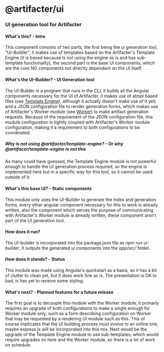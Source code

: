 # @artifacter/ui

### UI generation tool for Artifacter

#### What's this? - Intro
This component consists of two parts, the first being the ui generation tool, "UI-Builder", it makes use of templates based on the Artifacter's Template Engine (it is based because is not using the engine as is and has sub-template functionality), the second part is the base UI components, which are the core NG components not directly dependant on the UI itself.

#### What's the UI-Builder? - UI Generation tool
The UI-Builder is a program that runs in the CLI, it builds all the Angular components necessary for the UI of Artifacter, it makes use of atmpl based files (see [Template Engine](https://github.com/arthmoeros/artifacter-template-engine)), although it actually doesn't make use of it yet) and a JSON configuration file to render generation forms, which makes use of Artifacter's Worker module (see [Worker](https://github.com/arthmoeros/artifacter-worker)) to make artifact generation requests. Because of the requirement of the JSON configuration file, this module configuration is tightly coupled with Artifacter's Worker module configuration, making it a requirement to both configurations to be coordinated.

##### Why is not using @artifacter/template-engine? - Or why @artifacer/template-engine is not this
As many could have guessed, the Template Engine module is not powerful enough to handle the UI generation process required, so the engine is implemented here but in a specific way for this tool, so it cannot be used outside of it.

#### What's this base UI? - Static components
This module only uses the UI-Builder to generate the index and generation forms, every other angular component necessary for this to work is already written, also the component which serves the purpose of communicating with Artifacter's Worker module is already written, these component aren't part of the UI generation tool.

#### How does it run?
The UI-builder is incorporated into the package.json file as *npm run ui-builder*, it outputs the generated ui components into the *app/src/* folder.

#### How does it stands? - Status
This module was made using Angular's quickstart as a basis, so it has a bit of clutter to clean yet, but it does work fine as is. The presentation is OK to bad, is has yet to receive some styling.

#### What's next? - Planned features for a future release
The first goal is to decouple this module with the Worker module, it primarly requires an upgrade of both configurations to make a single enough for Worker module only, such as a form describing configuration on Worker that may be requested by a rendering UI module such as this. This of course implicates that the UI building process must evolve to an online one, maybe express.js will be incorporated into this mix.
Next would be the upgrade of the Template Engine module to use sub-templates, which would require upgrades on here and the Worker module, so there is a lot of work on schedule.
